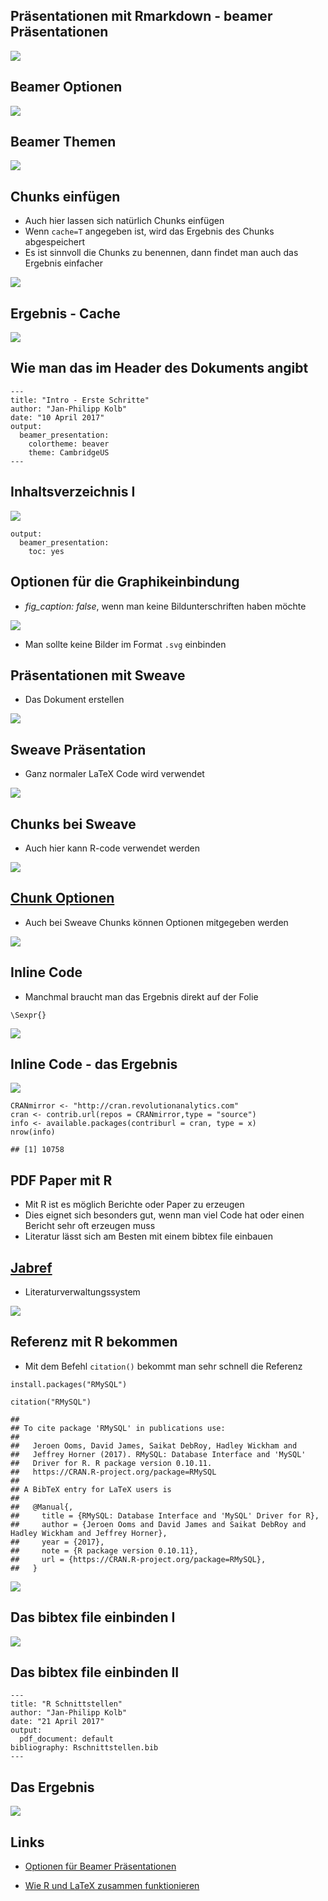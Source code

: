 Präsentationen mit Rmarkdown - beamer Präsentationen
----------------------------------------------------

![](https://raw.githubusercontent.com/Japhilko/RInterfaces/master/slides/figure/beamerexample.PNG)

Beamer Optionen
---------------

![](https://raw.githubusercontent.com/Japhilko/RInterfaces/master/slides/figure/beamerOptions.PNG)

Beamer Themen
-------------

![](http://1.bp.blogspot.com/-ZTtDq0hOkqY/Ti0Z3WwoIJI/AAAAAAAAAPc/HM3t4j4t7h0/s1600/Screenshot%2B-%2B07252011%2B-%2B03%253A22%253A15%2BAM.png)

Chunks einfügen
---------------

-   Auch hier lassen sich natürlich Chunks einfügen
-   Wenn `cache=T` angegeben ist, wird das Ergebnis des Chunks
    abgespeichert
-   Es ist sinnvoll die Chunks zu benennen, dann findet man auch das
    Ergebnis einfacher

![](https://raw.githubusercontent.com/Japhilko/RInterfaces/master/slides/figure/CacheBenennung.PNG)

Ergebnis - Cache
----------------

![](https://raw.githubusercontent.com/Japhilko/RInterfaces/master/slides/figure/ErgZufallszahlen.PNG)

Wie man das im Header des Dokuments angibt
------------------------------------------

    ---
    title: "Intro - Erste Schritte"
    author: "Jan-Philipp Kolb"
    date: "10 April 2017"
    output:
      beamer_presentation: 
        colortheme: beaver
        theme: CambridgeUS
    ---

Inhaltsverzeichnis I
--------------------

![](https://raw.githubusercontent.com/Japhilko/RInterfaces/master/slides/figure/BeamerInhaltsVZ.PNG)

    output: 
      beamer_presentation: 
        toc: yes

Optionen für die Graphikeinbindung
----------------------------------

-   *fig\_caption: false*, wenn man keine Bildunterschriften haben
    möchte

![](https://raw.githubusercontent.com/Japhilko/RInterfaces/master/slides/figure/figOpts.PNG)

-   Man sollte keine Bilder im Format `.svg` einbinden

Präsentationen mit Sweave
-------------------------

-   Das Dokument erstellen

![](https://raw.githubusercontent.com/Japhilko/RInterfaces/master/slides/figure/BSPsweave.png)

Sweave Präsentation
-------------------

-   Ganz normaler LaTeX Code wird verwendet

![](https://raw.githubusercontent.com/Japhilko/RInterfaces/master/slides/figure/Sweave1ex.PNG)

Chunks bei Sweave
-----------------

-   Auch hier kann R-code verwendet werden

![](https://raw.githubusercontent.com/Japhilko/RInterfaces/master/slides/figure/SweaveCodeChunk.PNG)

[Chunk Optionen](http://k-baeumchen.fuhlbrueck.net/R-und-LaTeX.html)
--------------------------------------------------------------------

-   Auch bei Sweave Chunks können Optionen mitgegeben werden

![](https://raw.githubusercontent.com/Japhilko/RInterfaces/master/slides/figure/SweaveOptionen.PNG)

Inline Code
-----------

-   Manchmal braucht man das Ergebnis direkt auf der Folie

<!-- -->

    \Sexpr{}

![](https://raw.githubusercontent.com/Japhilko/RInterfaces/master/slides/figure/CRANpackages.PNG)

Inline Code - das Ergebnis
--------------------------

![](https://raw.githubusercontent.com/Japhilko/RInterfaces/master/slides/figure/CRANmirror.PNG)

    CRANmirror <- "http://cran.revolutionanalytics.com"
    cran <- contrib.url(repos = CRANmirror,type = "source")
    info <- available.packages(contriburl = cran, type = x)
    nrow(info)

    ## [1] 10758

PDF Paper mit R
---------------

-   Mit R ist es möglich Berichte oder Paper zu erzeugen
-   Dies eignet sich besonders gut, wenn man viel Code hat oder einen
    Bericht sehr oft erzeugen muss
-   Literatur lässt sich am Besten mit einem bibtex file einbauen

[Jabref](http://www.jabref.org/)
--------------------------------

-   Literaturverwaltungssystem

![](https://raw.githubusercontent.com/Japhilko/RInterfaces/master/slides/figure/Exjabref.PNG)

Referenz mit R bekommen
-----------------------

-   Mit dem Befehl `citation()` bekommt man sehr schnell die Referenz

<!-- -->

    install.packages("RMySQL")

    citation("RMySQL")

    ## 
    ## To cite package 'RMySQL' in publications use:
    ## 
    ##   Jeroen Ooms, David James, Saikat DebRoy, Hadley Wickham and
    ##   Jeffrey Horner (2017). RMySQL: Database Interface and 'MySQL'
    ##   Driver for R. R package version 0.10.11.
    ##   https://CRAN.R-project.org/package=RMySQL
    ## 
    ## A BibTeX entry for LaTeX users is
    ## 
    ##   @Manual{,
    ##     title = {RMySQL: Database Interface and 'MySQL' Driver for R},
    ##     author = {Jeroen Ooms and David James and Saikat DebRoy and Hadley Wickham and Jeffrey Horner},
    ##     year = {2017},
    ##     note = {R package version 0.10.11},
    ##     url = {https://CRAN.R-project.org/package=RMySQL},
    ##   }

![](https://raw.githubusercontent.com/Japhilko/RInterfaces/master/slides/figure/bibtexRmysql.PNG)

Das bibtex file einbinden I
---------------------------

![](https://raw.githubusercontent.com/Japhilko/RInterfaces/master/slides/figure/LiteraturEinbinden.PNG)

Das bibtex file einbinden II
----------------------------

    ---
    title: "R Schnittstellen"
    author: "Jan-Philipp Kolb"
    date: "21 April 2017"
    output: 
      pdf_document: default
    bibliography: Rschnittstellen.bib
    ---

Das Ergebnis
------------

![](https://raw.githubusercontent.com/Japhilko/RInterfaces/master/slides/figure/bibtexErgebnis.PNG)

Links
-----

-   [Optionen für Beamer
    Präsentationen](http://rmarkdown.rstudio.com/beamer_presentation_format.html)

-   [Wie R und LaTeX zusammen
    funktionieren](https://www.r-bloggers.com/from-openoffice-noob-to-control-freak-a-love-story-with-r-latex-and-knitr/)
